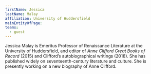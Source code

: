 ```yaml
---
firstName: Jessica
lastName: Malay
affiliation: University of Huddersfield
mainEntityOfPage: 
teams:
  - guest
---
```



Jessica Malay is Emeritus Professor of Renaissance Literature at the University of Huddersfield, and editor of *Anne Clifford Great Books of Record* (2015) and Clifford’s autobiographical writings (2018). She has published widely on seventeenth-century literature and culture. She is presently working on a new biography of Anne Clifford.  